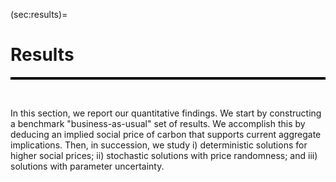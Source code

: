 (sec:results)=
# Results

<hr style="height:4px; background-color:black; border:none;">

<br>

In this section, we report our quantitative findings. We start by
constructing a benchmark "business-as-usual" set of results. We
accomplish this by deducing an implied social price of carbon that
supports current aggregate implications. Then, in succession, we study
i) deterministic solutions for higher social prices; ii) stochastic
solutions with price randomness; and iii) solutions with parameter
uncertainty.